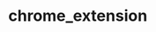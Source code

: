 # chrome_extension
<!-- 

ideas

Look up information based on school, address, and email to verify current food service director, menu management system and menu vendor (look for pdfs)

verify nces info for sites and enrollment

check time spent on tabs for average time spent per contact -->

